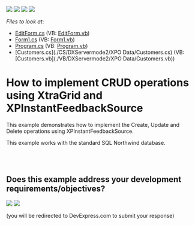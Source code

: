 <!-- default badges list -->
![](https://img.shields.io/endpoint?url=https://codecentral.devexpress.com/api/v1/VersionRange/128629668/12.2.5%2B)
[![](https://img.shields.io/badge/Open_in_DevExpress_Support_Center-FF7200?style=flat-square&logo=DevExpress&logoColor=white)](https://supportcenter.devexpress.com/ticket/details/E4505)
[![](https://img.shields.io/badge/📖_How_to_use_DevExpress_Examples-e9f6fc?style=flat-square)](https://docs.devexpress.com/GeneralInformation/403183)
[![](https://img.shields.io/badge/💬_Leave_Feedback-feecdd?style=flat-square)](#does-this-example-address-your-development-requirementsobjectives)
<!-- default badges end -->
<!-- default file list -->
*Files to look at*:

* [EditForm.cs](./CS/DXServermode2/EditForm.cs) (VB: [EditForm.vb](./VB/DXServermode2/EditForm.vb))
* [Form1.cs](./CS/DXServermode2/Form1.cs) (VB: [Form1.vb](./VB/DXServermode2/Form1.vb))
* [Program.cs](./CS/DXServermode2/Program.cs) (VB: [Program.vb](./VB/DXServermode2/Program.vb))
* [Customers.cs](./CS/DXServermode2/XPO Data/Customers.cs) (VB: [Customers.vb](./VB/DXServermode2/XPO Data/Customers.vb))
<!-- default file list end -->
# How to implement CRUD operations using XtraGrid and XPInstantFeedbackSource


<p>This example demonstrates how to implement the Create, Update and Delete operations using  XPInstantFeedbackSource.</p><p>This example works with the standard SQL Northwind database.</p><br />


<br/>


<!-- feedback -->
## Does this example address your development requirements/objectives?

[<img src="https://www.devexpress.com/support/examples/i/yes-button.svg"/>](https://www.devexpress.com/support/examples/survey.xml?utm_source=github&utm_campaign=winforms-grid-implement-crud-operations-xpinstantfeedbacksource&~~~was_helpful=yes) [<img src="https://www.devexpress.com/support/examples/i/no-button.svg"/>](https://www.devexpress.com/support/examples/survey.xml?utm_source=github&utm_campaign=winforms-grid-implement-crud-operations-xpinstantfeedbacksource&~~~was_helpful=no)

(you will be redirected to DevExpress.com to submit your response)
<!-- feedback end -->
